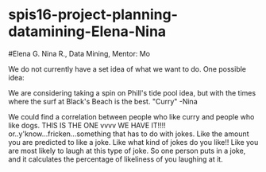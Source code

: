 # spis16-project-planning-datamining-Elena-Nina

#Elena G. Nina R., Data Mining, Mentor: Mo

We do not currently have a set idea of what we want to do. One possible idea:

We are considering taking a spin on Phill's tide pool idea, but with the times where the surf at Black's
Beach is the best.
"Curry" 
    -Nina
    
We could find a correlation between people who like curry and people who like dogs.
THIS IS THE ONE vvvv WE HAVE IT!!!!
or..y'know...fricken...something that has to do with jokes. Like the amount you are predicted to like a joke.
Like what kind of jokes do you like!! Like you are most likely to laugh at this type of joke. So one person puts in a joke, and
it calculates the percentage of likeliness of you laughing at it.
